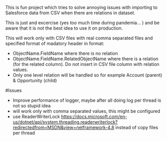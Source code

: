 This is fun project which tries to solve annoying issues with importing to Salesforce data from CSV when there are relations in dataset.

This is just and excercise (yes too much time during pandemia... ) and be aware that it is not the best idea to use it on production.

This will work only with CSV files with real comma separated files and specified format of madatory header in format:
- ObjectName.FieldName where there is no relation
- ObjectName.FieldName.RelatedObjectName where there is a relation (for the related column). Do not insert in CSV file column with relation values.
- Only one level relation will be handled so for example Account (parent) & Opportunity (child) 


#Issues
- Improve performance of logger, maybe after all doing log per thread is not so stupid idea
- will work only with comma separated values, this might be configured
- use ReaderWriterLock https://docs.microsoft.com/en-us/dotnet/api/system.threading.readerwriterlock?redirectedfrom=MSDN&view=netframework-4.8
  instead of copy files per thread
